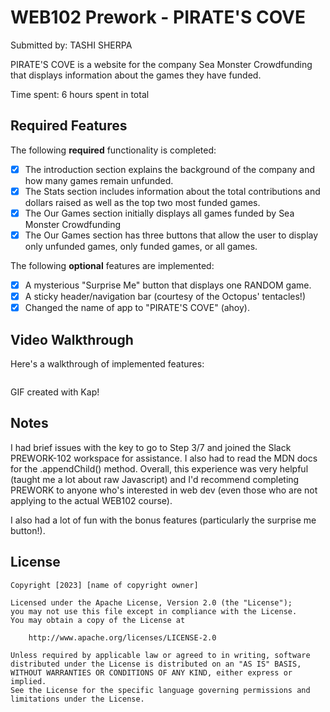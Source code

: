 # WEB102 Prework - PIRATE'S COVE

Submitted by: TASHI SHERPA

PIRATE'S COVE is a website for the company Sea Monster Crowdfunding that displays information about the games they have funded.

Time spent: 6 hours spent in total

## Required Features

The following **required** functionality is completed:

- [x] The introduction section explains the background of the company and how many games remain unfunded.
- [x] The Stats section includes information about the total contributions and dollars raised as well as the top two most funded games.
- [x] The Our Games section initially displays all games funded by Sea Monster Crowdfunding
- [x] The Our Games section has three buttons that allow the user to display only unfunded games, only funded games, or all games.

The following **optional** features are implemented:

- [x] A mysterious "Surprise Me" button that displays one RANDOM game.
- [x] A sticky header/navigation bar (courtesy of the Octopus' tentacles!)
- [x] Changed the name of app to "PIRATE'S COVE" (ahoy).

## Video Walkthrough

Here's a walkthrough of implemented features:

![]()
<!-- Replace this with whatever GIF tool you used! -->

GIF created with Kap!

<!-- Recommended tools:
[Kap](https://getkap.co/) for macOS
[ScreenToGif](https://www.screentogif.com/) for Windows
[peek](https://github.com/phw/peek) for Linux. -->

## Notes

I had brief issues with the key to go to Step 3/7 and joined the Slack PREWORK-102 workspace for assistance. I also
had to read the MDN docs for the .appendChild() method. Overall, this experience was very helpful (taught me a lot about raw Javascript) and I'd recommend completing PREWORK to anyone who's interested in web dev (even those who are
not applying to the actual WEB102 course).

I also had a lot of fun with the bonus features (particularly the surprise me button!).

## License

    Copyright [2023] [name of copyright owner]

    Licensed under the Apache License, Version 2.0 (the "License");
    you may not use this file except in compliance with the License.
    You may obtain a copy of the License at

        http://www.apache.org/licenses/LICENSE-2.0

    Unless required by applicable law or agreed to in writing, software
    distributed under the License is distributed on an "AS IS" BASIS,
    WITHOUT WARRANTIES OR CONDITIONS OF ANY KIND, either express or implied.
    See the License for the specific language governing permissions and
    limitations under the License.
